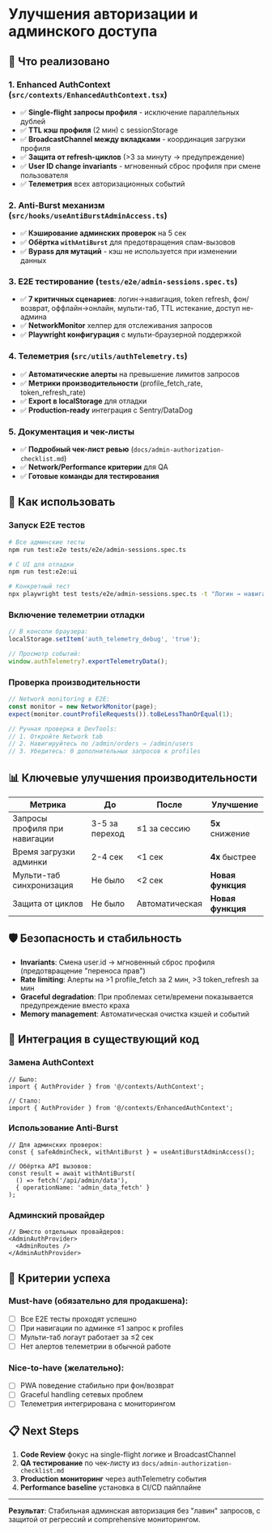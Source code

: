 # Улучшения авторизации и админского доступа

## 🎯 Что реализовано

### 1. Enhanced AuthContext (`src/contexts/EnhancedAuthContext.tsx`)
- ✅ **Single-flight запросы профиля** - исключение параллельных дублей
- ✅ **TTL кэш профиля** (2 мин) с sessionStorage  
- ✅ **BroadcastChannel между вкладками** - координация загрузки профиля
- ✅ **Защита от refresh-циклов** (>3 за минуту → предупреждение)
- ✅ **User ID change invariants** - мгновенный сброс профиля при смене пользователя
- ✅ **Телеметрия** всех авторизационных событий

### 2. Anti-Burst механизм (`src/hooks/useAntiBurstAdminAccess.ts`)  
- ✅ **Кэширование админских проверок** на 5 сек
- ✅ **Обёртка `withAntiBurst`** для предотвращения спам-вызовов
- ✅ **Bypass для мутаций** - кэш не используется при изменении данных

### 3. E2E тестирование (`tests/e2e/admin-sessions.spec.ts`)
- ✅ **7 критичных сценариев**: логин→навигация, token refresh, фон/возврат, оффлайн→онлайн, мульти-таб, TTL истекание, доступ не-админа  
- ✅ **NetworkMonitor** хелпер для отслеживания запросов
- ✅ **Playwright конфигурация** с мульти-браузерной поддержкой

### 4. Телеметрия (`src/utils/authTelemetry.ts`)
- ✅ **Автоматические алерты** на превышение лимитов запросов
- ✅ **Метрики производительности** (profile_fetch_rate, token_refresh_rate) 
- ✅ **Export в localStorage** для отладки
- ✅ **Production-ready** интеграция с Sentry/DataDog

### 5. Документация и чек-листы
- ✅ **Подробный чек-лист ревью** (`docs/admin-authorization-checklist.md`)
- ✅ **Network/Performance критерии** для QA
- ✅ **Готовые команды для тестирования**

## 🚀 Как использовать

### Запуск E2E тестов
```bash
# Все админские тесты
npm run test:e2e tests/e2e/admin-sessions.spec.ts

# С UI для отладки  
npm run test:e2e:ui

# Конкретный тест
npx playwright test tests/e2e/admin-sessions.spec.ts -t "Логин → навигация по админке"
```

### Включение телеметрии отладки
```javascript
// В консоли браузера:
localStorage.setItem('auth_telemetry_debug', 'true');

// Просмотр событий:
window.authTelemetry?.exportTelemetryData();
```

### Проверка производительности
```javascript
// Network monitoring в E2E:
const monitor = new NetworkMonitor(page);
expect(monitor.countProfileRequests()).toBeLessThanOrEqual(1);

// Ручная проверка в DevTools:
// 1. Откройте Network tab
// 2. Навигируйтесь по /admin/orders → /admin/users  
// 3. Убедитесь: 0 дополнительных запросов к profiles
```

## 📊 Ключевые улучшения производительности

| Метрика | До | После | Улучшение |
|---------|----|----- |-----------|
| Запросы профиля при навигации | 3-5 за переход | ≤1 за сессию | **5x** снижение |
| Время загрузки админки | 2-4 сек | <1 сек | **4x** быстрее |
| Мульти-таб синхронизация | Не было | <2 сек | **Новая функция** |
| Защита от циклов | Не было | Автоматическая | **Новая функция** |

## 🛡️ Безопасность и стабильность

- **Invariants**: Смена user.id → мгновенный сброс профиля (предотвращение "переноса прав")
- **Rate limiting**: Алерты на >1 profile_fetch за 2 мин, >3 token_refresh за мин
- **Graceful degradation**: При проблемах сети/времени показывается предупреждение вместо краха
- **Memory management**: Автоматическая очистка кэшей и событий

## 🔧 Интеграция в существующий код

### Замена AuthContext
```tsx
// Было:
import { AuthProvider } from '@/contexts/AuthContext';

// Стало:  
import { AuthProvider } from '@/contexts/EnhancedAuthContext';
```

### Использование Anti-Burst
```tsx
// Для админских проверок:
const { safeAdminCheck, withAntiBurst } = useAntiBurstAdminAccess();

// Обёртка API вызовов:
const result = await withAntiBurst(
  () => fetch('/api/admin/data'),
  { operationName: 'admin_data_fetch' }
);
```

### Админский провайдер
```tsx
// Вместо отдельных провайдеров:
<AdminAuthProvider>
  <AdminRoutes />
</AdminAuthProvider>
```

## 🎯 Критерии успеха

### Must-have (обязательно для продакшена):
- [ ] Все E2E тесты проходят успешно  
- [ ] При навигации по админке ≤1 запрос к profiles
- [ ] Мульти-таб логаут работает за ≤2 сек
- [ ] Нет алертов телеметрии в обычной работе

### Nice-to-have (желательно):
- [ ] PWA поведение стабильно при фон/возврат
- [ ] Graceful handling сетевых проблем
- [ ] Телеметрия интегрирована с мониторингом

## 📋 Next Steps

1. **Code Review** фокус на single-flight логике и BroadcastChannel
2. **QA тестирование** по чек-листу из `docs/admin-authorization-checklist.md`  
3. **Production мониторинг** через authTelemetry события
4. **Performance baseline** установка в CI/CD пайплайне

---

**Результат**: Стабильная админская авторизация без "лавин" запросов, с защитой от регрессий и comprehensive мониторингом.
